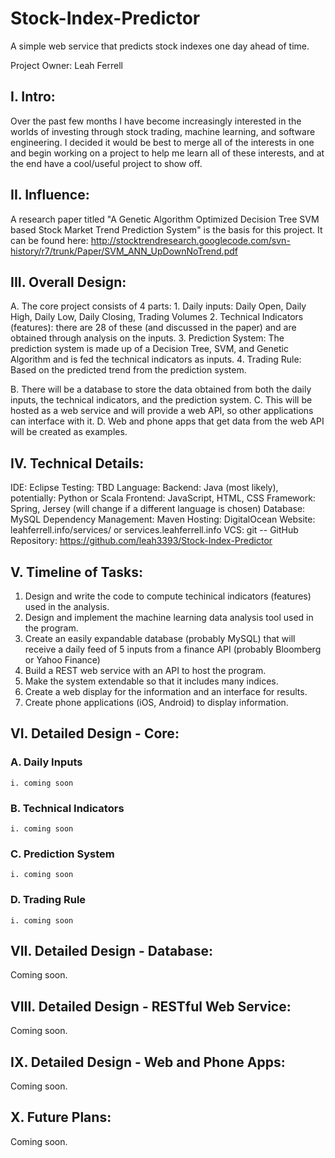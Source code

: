 # Stock-Index-Predictor

A simple web service that predicts stock indexes one day ahead of time.

Project Owner: Leah Ferrell

## I. Intro:

Over the past few months I have become increasingly interested in the worlds of investing through stock trading, machine learning, and software engineering. I decided it would be best to merge all of the interests in one and begin working on a project to help me learn all of these interests, and at the end have a cool/useful project to show off.


## II. Influence:

A research paper titled "A Genetic Algorithm Optimized Decision Tree SVM based Stock Market Trend Prediction System" is the basis for this project. It can be found here: http://stocktrendresearch.googlecode.com/svn-history/r7/trunk/Paper/SVM_ANN_UpDownNoTrend.pdf


## III. Overall Design:

A. The core project consists of 4 parts: 
	1. Daily inputs: Daily Open, Daily High, Daily Low, Daily Closing, Trading Volumes
	2. Technical Indicators (features): there are 28 of these (and discussed in the paper) and are obtained through analysis on the inputs.
	3. Prediction System: The prediction system is made up of a Decision Tree, SVM, and Genetic Algorithm and is fed the technical indicators as inputs.
	4. Trading Rule: Based on the predicted trend from the prediction system.

B. There will be a database to store the data obtained from both the daily inputs, the technical indicators, and the prediction system.
C. This will be hosted as a web service and will provide a web API, so other applications can interface with it.
D. Web and phone apps that get data from the web API will be created as examples.


## IV. Technical Details:

IDE: Eclipse
Testing: TBD
Language: 
	Backend: Java (most likely), potentially: Python or Scala
	Frontend: JavaScript, HTML, CSS
Framework: Spring, Jersey (will change if a different language is chosen)
Database: MySQL
Dependency Management: Maven
Hosting: DigitalOcean
Website: leahferrell.info/services/ or services.leahferrell.info
VCS: git -- GitHub
Repository: https://github.com/leah3393/Stock-Index-Predictor


## V. Timeline of Tasks:

1. Design and write the code to compute techinical indicators (features) used in the analysis.
2. Design and implement the machine learning data analysis tool used in the program.
3. Create an easily expandable database (probably MySQL) that will receive a daily feed of 5 inputs from a finance API (probably Bloomberg or Yahoo Finance)
4. Build a REST web service with an API to host the program.
5. Make the system extendable so that it includes many indices.
6. Create a web display for the information and an interface for results.
7. Create phone applications (iOS, Android) to display information.


## VI. Detailed Design - Core:

### A. Daily Inputs
	i. coming soon

### B. Technical Indicators
	i. coming soon

### C. Prediction System
	i. coming soon

### D. Trading Rule
	i. coming soon


## VII. Detailed Design - Database:

Coming soon.


## VIII. Detailed Design - RESTful Web Service:

Coming soon.


## IX. Detailed Design - Web and Phone Apps:

Coming soon.


## X. Future Plans:

Coming soon.

